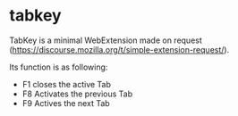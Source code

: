 # tabkey
TabKey is a minimal WebExtension made on request (https://discourse.mozilla.org/t/simple-extension-request/).

Its function is as following:
- F1 closes the active Tab
- F8 Activates the previous Tab
- F9 Actives the next Tab
